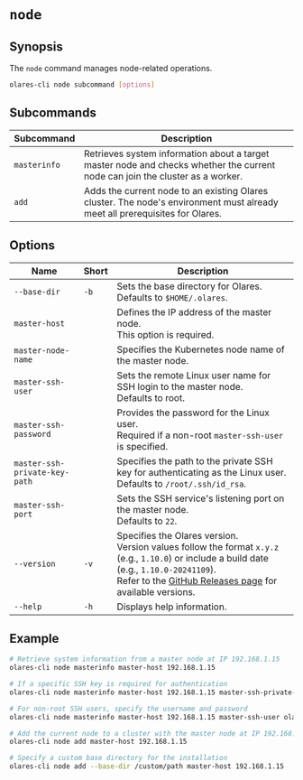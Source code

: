 # `node`

## Synopsis

The `node` command manages node-related operations.

```bash
olares-cli node subcommand [options]
```

## Subcommands

| Subcommand   | Description                                                                                                                   |
|--------------|-------------------------------------------------------------------------------------------------------------------------------|
| `masterinfo` | Retrieves system information about a target master node and checks whether the current node can join the cluster as a worker. |
| `add`        | Adds the current node to an existing Olares cluster. The node's environment must already meet all prerequisites for Olares.   |

## Options

| Name                          | Short | Description                                                                                                                                                                                                                                                                            |
|-------------------------------|-------|----------------------------------------------------------------------------------------------------------------------------------------------------------------------------------------------------------------------------------------------------------------------------------------|
| `--base-dir`                  | `-b`  | Sets the base directory for Olares.<br> Defaults to `$HOME/.olares`.                                                                                                                                                                                                                   |
| `master-host`                 |       | Defines the IP address of the master node.<br> This option is required.                                                                                                                                                                                                                |
| `master-node-name`            |       | Specifies the Kubernetes node name of the master node.                                                                                                                                                                                                                                 |
| `master-ssh-user`             |       | Sets the remote Linux user name for SSH login to the master node.<br> Defaults to root.                                                                                                                                                                                                |
| `master-ssh-password`         |       | Provides the password for the Linux user.<br> Required if a non-root `master-ssh-user` is specified.                                                                                                                                                                                   |
| `master-ssh-private-key-path` |       | Specifies the path to the private SSH key for authenticating as the Linux user.<br> Defaults to `/root/.ssh/id_rsa`.                                                                                                                                                                   |
| `master-ssh-port`             |       | Sets the SSH service's listening port on the master node.<br> Defaults to `22`.                                                                                                                                                                                                           |
| `--version`                   | `-v`  | Specifies the Olares version. <br>Version values follow the format `x.y.z` (e.g., `1.10.0`) or include a build date (e.g., `1.10.0-20241109`).<br> Refer to the [GitHub Releases page](https://github.com/beclab/Olares/releases) for available versions. |
| `--help`                      | `-h`  | Displays help information.                                                                                                                                                                                                                                                             |

## Example

```bash
# Retrieve system information from a master node at IP 192.168.1.15
olares-cli node masterinfo master-host 192.168.1.15

# If a specific SSH key is required for authentication
olares-cli node masterinfo master-host 192.168.1.15 master-ssh-private-key-path /home/olares/.ssh/id_rsa

# For non-root SSH users, specify the username and password
olares-cli node masterinfo master-host 192.168.1.15 master-ssh-user olares master-ssh-password password123

# Add the current node to a cluster with the master node at IP 192.168.1.15
olares-cli node add master-host 192.168.1.15

# Specify a custom base directory for the installation
olares-cli node add --base-dir /custom/path master-host 192.168.1.15
```


